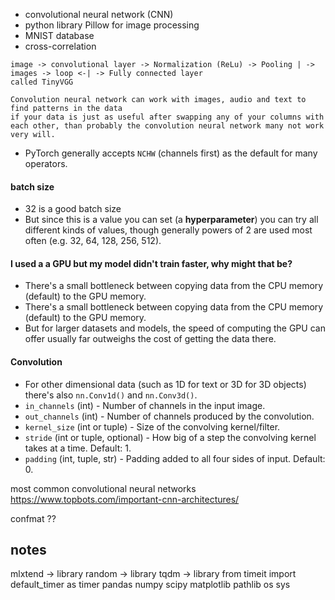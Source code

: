 - convolutional neural network (CNN)
- python library Pillow for image processing
- MNIST database 
- cross-correlation

```
image -> convolutional layer -> Normalization (ReLu) -> Pooling | -> images -> loop <-| -> Fully connected layer 
called TinyVGG

Convolution neural network can work with images, audio and text to find patterns in the data
if your data is just as useful after swapping any of your columns with each other, than probably the convolution neural network many not work very will.
```




- PyTorch generally accepts `NCHW` (channels first) as the default for many operators.

#### batch size
- 32 is a good batch size
- But since this is a value you can set (a **hyperparameter**) you can try all different kinds of values, though generally powers of 2 are used most often (e.g. 32, 64, 128, 256, 512).


#### I used a a GPU but my model didn't train faster, why might that be?

- There's a small bottleneck between copying data from the CPU memory (default) to the GPU memory.
- There's a small bottleneck between copying data from the CPU memory (default) to the GPU memory.
- But for larger datasets and models, the speed of computing the GPU can offer usually far outweighs the cost of getting the data there.


#### Convolution
- For other dimensional data (such as 1D for text or 3D for 3D objects) there's also `nn.Conv1d()` and `nn.Conv3d()`.
- `in_channels` (int) - Number of channels in the input image.
- `out_channels` (int) - Number of channels produced by the convolution.
- `kernel_size` (int or tuple) - Size of the convolving kernel/filter.
- `stride` (int or tuple, optional) - How big of a step the convolving kernel takes at a time. Default: 1.
- `padding` (int, tuple, str) - Padding added to all four sides of input. Default: 0.

most common convolutional neural networks
https://www.topbots.com/important-cnn-architectures/

confmat ??



## notes

mlxtend -> library
random -> library
tqdm -> library
from timeit import default_timer as timer
pandas
numpy
scipy
matplotlib
pathlib
os
sys
